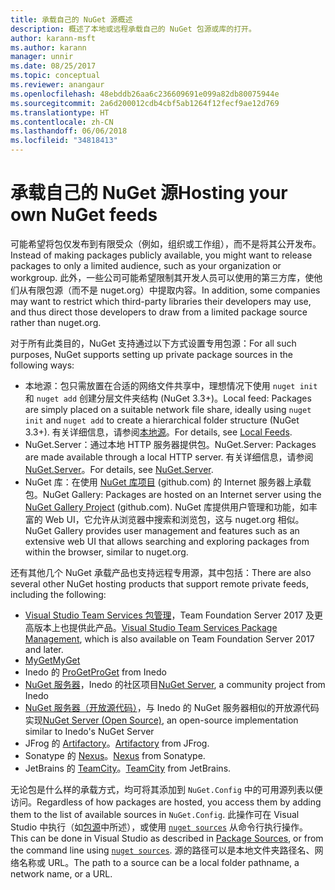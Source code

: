 ```yaml
---
title: 承载自己的 NuGet 源概述
description: 概述了本地或远程承载自己的 NuGet 包源或库的打开。
author: karann-msft
ms.author: karann
manager: unnir
ms.date: 08/25/2017
ms.topic: conceptual
ms.reviewer: anangaur
ms.openlocfilehash: 48ebddb26aa6c236609691e099a82db80075944e
ms.sourcegitcommit: 2a6d200012cdb4cbf5ab1264f12fecf9ae12d769
ms.translationtype: HT
ms.contentlocale: zh-CN
ms.lasthandoff: 06/06/2018
ms.locfileid: "34818413"
---
```

# <a name="hosting-your-own-nuget-feeds"></a><span data-ttu-id="174ef-103">承载自己的 NuGet 源</span><span class="sxs-lookup"><span data-stu-id="174ef-103">Hosting your own NuGet feeds</span></span>

<span data-ttu-id="174ef-104">可能希望将包仅发布到有限受众（例如，组织或工作组），而不是将其公开发布。</span><span class="sxs-lookup"><span data-stu-id="174ef-104">Instead of making packages publicly available, you might want to release packages to only a limited audience, such as your organization or workgroup.</span></span> <span data-ttu-id="174ef-105">此外，一些公司可能希望限制其开发人员可以使用的第三方库，使他们从有限包源（而不是 nuget.org）中提取内容。</span><span class="sxs-lookup"><span data-stu-id="174ef-105">In addition, some companies may want to restrict which third-party libraries their developers may use, and thus direct those developers to draw from a limited package source rather than nuget.org.</span></span>

<span data-ttu-id="174ef-106">对于所有此类目的，NuGet 支持通过以下方式设置专用包源：</span><span class="sxs-lookup"><span data-stu-id="174ef-106">For all such purposes, NuGet supports setting up private package sources in the following ways:</span></span>

- <span data-ttu-id="174ef-107">本地源：包只需放置在合适的网络文件共享中，理想情况下使用 `nuget init` 和 `nuget add` 创建分层文件夹结构 (NuGet 3.3+)。</span><span class="sxs-lookup"><span data-stu-id="174ef-107">Local feed: Packages are simply placed on a suitable network file share, ideally using `nuget init` and `nuget add` to create a hierarchical folder structure (NuGet 3.3+).</span></span> <span data-ttu-id="174ef-108">有关详细信息，请参阅[本地源](../hosting-packages/local-feeds.md)。</span><span class="sxs-lookup"><span data-stu-id="174ef-108">For details, see [Local Feeds](../hosting-packages/local-feeds.md).</span></span>
- <span data-ttu-id="174ef-109">NuGet.Server：通过本地 HTTP 服务器提供包。</span><span class="sxs-lookup"><span data-stu-id="174ef-109">NuGet.Server: Packages are made available through a local HTTP server.</span></span> <span data-ttu-id="174ef-110">有关详细信息，请参阅 [NuGet.Server](../hosting-packages/nuget-server.md)。</span><span class="sxs-lookup"><span data-stu-id="174ef-110">For details, see [NuGet.Server](../hosting-packages/nuget-server.md).</span></span>
- <span data-ttu-id="174ef-111">NuGet 库：在使用 [NuGet 库项目](https://github.com/NuGet/NuGetGallery#build-and-run-the-gallery-in-arbitrary-number-easy-steps) (github.com) 的 Internet 服务器上承载包。</span><span class="sxs-lookup"><span data-stu-id="174ef-111">NuGet Gallery: Packages are hosted on an Internet server using the [NuGet Gallery Project](https://github.com/NuGet/NuGetGallery#build-and-run-the-gallery-in-arbitrary-number-easy-steps) (github.com).</span></span> <span data-ttu-id="174ef-112">NuGet 库提供用户管理和功能，如丰富的 Web UI，它允许从浏览器中搜索和浏览包，这与 nuget.org 相似。</span><span class="sxs-lookup"><span data-stu-id="174ef-112">NuGet Gallery provides user management and features such as an extensive web UI that allows searching and exploring packages from within the browser, similar to nuget.org.</span></span>

<span data-ttu-id="174ef-113">还有其他几个 NuGet 承载产品也支持远程专用源，其中包括：</span><span class="sxs-lookup"><span data-stu-id="174ef-113">There are also several other NuGet hosting products that support remote private feeds, including the following:</span></span>

- <span data-ttu-id="174ef-114">[Visual Studio Team Services 包管理](https://www.visualstudio.com/docs/package/nuget/publish)，Team Foundation Server 2017 及更高版本上也提供此产品。</span><span class="sxs-lookup"><span data-stu-id="174ef-114">[Visual Studio Team Services Package Management](https://www.visualstudio.com/docs/package/nuget/publish), which is also available on Team Foundation Server 2017 and later.</span></span>
- [<span data-ttu-id="174ef-115">MyGet</span><span class="sxs-lookup"><span data-stu-id="174ef-115">MyGet</span></span>](http://myget.org)
- <span data-ttu-id="174ef-116">Inedo 的 [ProGet](http://inedo.com/proget)</span><span class="sxs-lookup"><span data-stu-id="174ef-116">[ProGet](http://inedo.com/proget) from Inedo</span></span>
- <span data-ttu-id="174ef-117">[NuGet 服务器](http://nugetserver.net/)，Inedo 的社区项目</span><span class="sxs-lookup"><span data-stu-id="174ef-117">[NuGet Server](http://nugetserver.net/), a community project from Inedo</span></span>
- <span data-ttu-id="174ef-118">[NuGet 服务器（开放源代码）](http://nuget-server.net)，与 Inedo 的 NuGet 服务器相似的开放源代码实现</span><span class="sxs-lookup"><span data-stu-id="174ef-118">[NuGet Server (Open Source)](http://nuget-server.net), an open-source implementation similar to Inedo's NuGet Server</span></span>
- <span data-ttu-id="174ef-119">JFrog 的 [Artifactory](https://www.jfrog.com/artifactory/)。</span><span class="sxs-lookup"><span data-stu-id="174ef-119">[Artifactory](https://www.jfrog.com/artifactory/) from JFrog.</span></span>
- <span data-ttu-id="174ef-120">Sonatype 的 [Nexus](http://www.sonatype.org/nexus/)。</span><span class="sxs-lookup"><span data-stu-id="174ef-120">[Nexus](http://www.sonatype.org/nexus/) from Sonatype.</span></span>
- <span data-ttu-id="174ef-121">JetBrains 的 [TeamCity](https://www.jetbrains.com/teamcity/)。</span><span class="sxs-lookup"><span data-stu-id="174ef-121">[TeamCity](https://www.jetbrains.com/teamcity/) from JetBrains.</span></span>

<span data-ttu-id="174ef-122">无论包是什么样的承载方式，均可将其添加到 `NuGet.Config` 中的可用源列表以便访问。</span><span class="sxs-lookup"><span data-stu-id="174ef-122">Regardless of how packages are hosted, you access them by adding them to the list of available sources in `NuGet.Config`.</span></span> <span data-ttu-id="174ef-123">此操作可在 Visual Studio 中执行（如[包源](../tools/package-manager-ui.md#package-sources)中所述），或使用 [`nuget sources`](../tools/cli-ref-sources.md) 从命令行执行操作。</span><span class="sxs-lookup"><span data-stu-id="174ef-123">This can be done in Visual Studio as described in [Package Sources](../tools/package-manager-ui.md#package-sources), or from the command line using [`nuget sources`](../tools/cli-ref-sources.md).</span></span> <span data-ttu-id="174ef-124">源的路径可以是本地文件夹路径名、网络名称或 URL。</span><span class="sxs-lookup"><span data-stu-id="174ef-124">The path to a source can be a local folder pathname, a network name, or a URL.</span></span>
